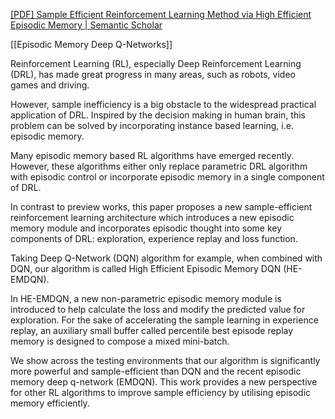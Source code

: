 [[PDF] Sample Efficient Reinforcement Learning Method via High Efficient Episodic Memory | Semantic Scholar](https://www.semanticscholar.org/paper/Sample-Efficient-Reinforcement-Learning-Method-via-Yang-Qin/f715558b65fd4f3c6966505c237d9a622947010b)

[[Episodic Memory Deep Q-Networks]]

Reinforcement Learning (RL), especially Deep Reinforcement Learning (DRL), has made great progress in many areas, such as robots, video games and driving. 

However, sample inefficiency is a big obstacle to the widespread practical application of DRL. Inspired by the decision making in human brain, this problem can be solved by incorporating instance based learning, i.e. episodic memory. 

Many episodic memory based RL algorithms have emerged recently. However, these algorithms either only replace parametric DRL algorithm with episodic control or incorporate episodic memory in a single component of DRL. 

In contrast to preview works, this paper proposes a new sample-efficient reinforcement learning architecture which introduces a new episodic memory module and incorporates episodic thought into some key components of DRL: exploration, experience replay and loss function. 

Taking Deep Q-Network (DQN) algorithm for example, when combined with DQN, our algorithm is called High Efficient Episodic Memory DQN (HE-EMDQN). 

In HE-EMDQN, a new non-parametric episodic memory module is introduced to help calculate the loss and modify the predicted value for exploration. For the sake of accelerating the sample learning in experience replay, an auxiliary small buffer called percentile best episode replay memory is designed to compose a mixed mini-batch. 

We show across the testing environments that our algorithm is significantly more powerful and sample-efficient than DQN and the recent episodic memory deep q-network (EMDQN). This work provides a new perspective for other RL algorithms to improve sample efficiency by utilising episodic memory efficiently.